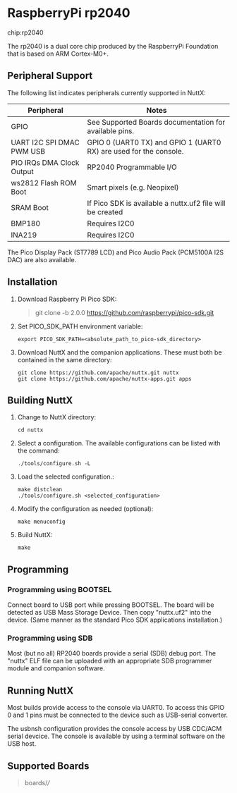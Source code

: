 # RaspberryPi rp2040

<div class="tags">

chip:rp2040

</div>

The rp2040 is a dual core chip produced by the RaspberryPi Foundation
that is based on ARM Cortex-M0+.

## Peripheral Support

The following list indicates peripherals currently supported in NuttX:

| Peripheral                | Notes                                                             |
| ------------------------- | ----------------------------------------------------------------- |
| GPIO                      | See Supported Boards documentation for available pins.            |
| UART I2C SPI DMAC PWM USB | GPIO 0 (UART0 TX) and GPIO 1 (UART0 RX) are used for the console. |
| PIO IRQs DMA Clock Output | RP2040 Programmable I/O                                           |
| ws2812 Flash ROM Boot     | Smart pixels (e.g. Neopixel)                                      |
| SRAM Boot                 | If Pico SDK is available a nuttx.uf2 file will be created         |
| BMP180                    | Requires I2C0                                                     |
| INA219                    | Requires I2C0                                                     |

The Pico Display Pack (ST7789 LCD) and Pico Audio Pack (PCM5100A I2S
DAC) are also available.

## Installation

1.  Download Raspberry Pi Pico SDK:
    
    > git clone -b 2.0.0 <https://github.com/raspberrypi/pico-sdk.git>

2.  Set PICO\_SDK\_PATH environment variable:
    
        export PICO_SDK_PATH=<absolute_path_to_pico-sdk_directory>

3.  Download NuttX and the companion applications. These must both be
    contained in the same directory:
    
        git clone https://github.com/apache/nuttx.git nuttx
        git clone https://github.com/apache/nuttx-apps.git apps

## Building NuttX

1.  Change to NuttX directory:
    
        cd nuttx

2.  Select a configuration. The available configurations can be listed
    with the command:
    
        ./tools/configure.sh -L

3.  Load the selected configuration.:
    
        make distclean
        ./tools/configure.sh <selected_configuration>

4.  Modify the configuration as needed (optional):
    
        make menuconfig

5.  Build NuttX:
    
        make

## Programming

### Programming using BOOTSEL

Connect board to USB port while pressing BOOTSEL. The board will be
detected as USB Mass Storage Device. Then copy "nuttx.uf2" into the
device. (Same manner as the standard Pico SDK applications
installation.)

### Programming using SDB

Most (but no all) RP2040 boards provide a serial (SDB) debug port. The
"nuttx" ELF file can be uploaded with an appropriate SDB programmer
module and companion software.

## Running NuttX

Most builds provide access to the console via UART0. To access this GPIO
0 and 1 pins must be connected to the device such as USB-serial
converter.

The <span class="title-ref">usbnsh</span> configuration provides the
console access by USB CDC/ACM serial devcice. The console is available
by using a terminal software on the USB host.

## Supported Boards

> boards/*/*
